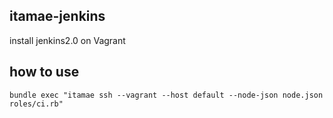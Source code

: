 itamae-jenkins
---

install jenkins2.0 on Vagrant

## how to use
```
bundle exec "itamae ssh --vagrant --host default --node-json node.json roles/ci.rb"
```

